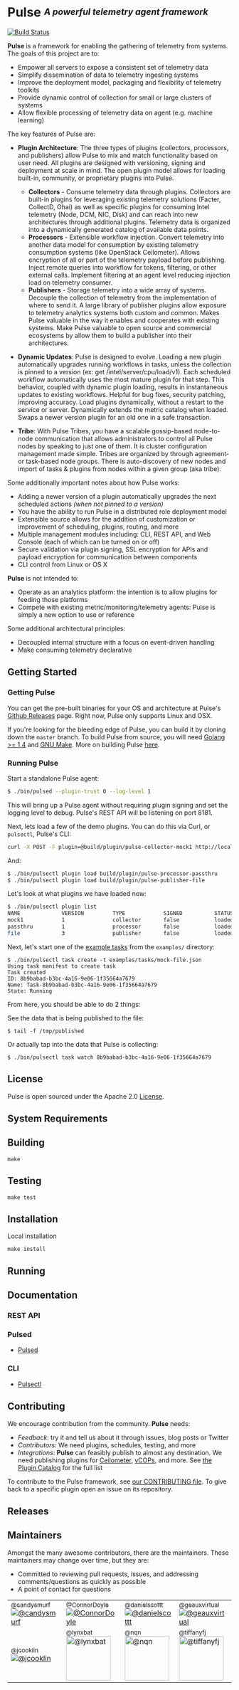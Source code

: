 <!--
http://www.apache.org/licenses/LICENSE-2.0.txt


Copyright 2015 Intel Corporation

Licensed under the Apache License, Version 2.0 (the "License");
you may not use this file except in compliance with the License.
You may obtain a copy of the License at

    http://www.apache.org/licenses/LICENSE-2.0

Unless required by applicable law or agreed to in writing, software
distributed under the License is distributed on an "AS IS" BASIS,
WITHOUT WARRANTIES OR CONDITIONS OF ANY KIND, either express or implied.
See the License for the specific language governing permissions and
limitations under the License.
-->

# **Pulse** <sup><sub>_A powerful telemetry agent framework_</sub></sup>
[![Build Status](https://magnum.travis-ci.com/intelsdi-x/pulse.svg?token=2ujsxEpZo1issFyVWX29&branch=master)](https://magnum.travis-ci.com/intelsdi-x/pulse)

**Pulse** is a framework for enabling the gathering of telemetry from systems. The goals of this project are to:

* Empower all servers to expose a consistent set of telemetry data
* Simplify dissemination of data to telemetry ingesting systems
* Improve the deployment model, packaging and flexibility of telemetry toolkits
* Provide dynamic control of collection for small or large clusters of systems
* Allow flexible processing of telemetry data on agent (e.g. machine learning)

The key features of Pulse are:

* **Plugin Architecture**: The three types of plugins (collectors, processors, and publishers) allow Pulse to mix and match functionality based on user need. All plugins are designed with versioning, signing and deployment at scale in mind. The open plugin model allows for loading built-in, community, or proprietary plugins into Pulse.
  * **Collectors** - Consume telemetry data through plugins. Collectors are built-in plugins for leveraging existing telemetry solutions (Facter, CollectD, Ohai) as well as specific plugins for consuming Intel telemetry (Node, DCM, NIC, Disk) and can reach into new architectures through additional plugins. Telemetry data is organized into a dynamically generated catalog of available data points.
  * **Processors** - Extensible workflow injection. Convert telemetry into another data model for consumption by existing telemetry consumption systems (like OpenStack Ceilometer). Allows encryption of all or part of the telemetry payload before publishing. Inject remote queries into workflow for tokens, filtering, or other external calls. Implement filtering at an agent level reducing injection load on telemetry consumer.
  * **Publishers** - Storage telemetry into a wide array of systems. Decouple the collection of telemetry from the implementation of where to send it. A large library of publisher plugins allow exposure to telemetry analytics systems both custom and common. Makes Pulse valuable in the way it enables and cooperates with existing systems. Make Pulse valuable to open source and commercial ecosystems by allow them to build a publisher into their architectures.


* **Dynamic Updates**: Pulse is designed to evolve. Loading a new plugin automatically upgrades running workflows in tasks, unless the collection is pinned to a version (ex: get /intel/server/cpu/load/v1). Each scheduled workflow automatically uses the most mature plugin for that step. This behavior, coupled with dynamic plugin loading, results in instantaneous updates to existing workflows. Helpful for bug fixes, security patching, improving accuracy. Load plugins dynamically, without a restart to the service or server. Dynamically extends the metric catalog when loaded. Swaps a newer version plugin for an old one in a safe transaction.

* **Tribe**: With Pulse Tribes, you have a scalable gossip-based node-to-node communication that allows administrators to control all Pulse nodes by speaking to just one of them. It is cluster configuration management made simple. Tribes are organized by through agreement- or task-based node groups. There is auto-discovery of new nodes and import of tasks & plugins from nodes within a given group (aka tribe).

Some additionally important notes about how Pulse works:

* Adding a newer version of a plugin automatically upgrades the next scheduled actions _(when not pinned to a version)_
* You have the ability to run Pulse in a distributed role deployment model
* Extensible source allows for the addition of customization or improvement of scheduling, plugins, routing, and more
* Multiple management modules including: CLI, REST API, and Web Console (each of which can be turned on or off)
* Secure validation via plugin signing, SSL encryption for APIs and payload encryption for communication between components
* CLI control from Linux or OS X

**Pulse** is not intended to:

* Operate as an analytics platform: the intention is to allow plugins for feeding those platforms
* Compete with existing metric/monitoring/telemetry agents: Pulse is simply a new option to use or reference

Some additional architectural principles:

* Decoupled internal structure with a focus on event-driven handling
* Make consuming telemetry declarative

## Getting Started

### Getting Pulse

You can get the pre-built binaries for your OS and architecture at Pulse's [Github Releases](https://github.com/intelsdi-x/pulse/releases) page.  Right now, Pulse only supports Linux and OSX.

If you're looking for the bleeding edge of Pulse, you can build it by cloning down the `master` branch.  To build Pulse from source, you will need [Golang >= 1.4](https://golang.org) and [GNU Make](https://www.gnu.org/software/make/).  More on building Pulse [here](./CONTRIBUTING.md).

### Running Pulse

Start a standalone Pulse agent:

```sh
$ ./bin/pulsed --plugin-trust 0 --log-level 1
```

This will bring up a Pulse agent without requiring plugin signing and set the logging level to debug.  Pulse's REST API will be listening on port 8181.

Next, lets load a few of the demo plugins.  You can do this via Curl, or `pulsectl`, Pulse's CLI:

```sh
curl -X POST -F plugin=@build/plugin/pulse-collector-mock1 http://localhost:8181/v1/plugins
```

And:

```sh
$ ./bin/pulsectl plugin load build/plugin/pulse-processor-passthru
$ ./bin/pulsectl plugin load build/plugin/pulse-publisher-file
```

Let's look at what plugins we have loaded now:

```sh
$ ./bin/pulsectl plugin list
NAME             VERSION         TYPE            SIGNED          STATUS          LOADED TIME
mock1            1               collector       false           loaded          Tue, 17 Nov 2015 14:08:17 PST
passthru         1               processor       false           loaded          Tue, 17 Nov 2015 14:16:12 PST
file             3               publisher       false           loaded          Tue, 17 Nov 2015 14:16:19 PST
```

Next, let's start one of the [example tasks](./examples/tasks/mock-file.json) from the `examples/` directory:

```
$ ./bin/pulsectl task create -t examples/tasks/mock-file.json
Using task manifest to create task
Task created
ID: 8b9babad-b3bc-4a16-9e06-1f35664a7679
Name: Task-8b9babad-b3bc-4a16-9e06-1f35664a7679
State: Running
```

From here, you should be able to do 2 things:

See the data that is being published to the file:
```
$ tail -f /tmp/published
```

Or actually tap into the data that Pulse is collecting:
```
$ ./bin/pulsectl task watch 8b9babad-b3bc-4a16-9e06-1f35664a7679
```

## License

Pulse is open sourced under the Apache 2.0 [License](https://github.com/intelsdi-x/pulse/blob/master/LICENSE).

## System Requirements

## Building

```
make
```

## Testing

```
make test
```

## Installation

Local installation

```
make install
```

## Running

## Documentation

### REST API

### Pulsed
* [Pulsed](docs/PULSED.md)

### CLI
* [Pulsectl](cmd/pulsectl/README.md)

## Contributing
We encourage contribution from the community. **Pulse** needs:

* _Feedback_: try it and tell us about it through issues, blog posts or Twitter
* _Contributors_: We need plugins, schedules, testing, and more
* _Integrations_: **Pulse** can feasibly publish to almost any destination. We need publishing plugins for [Ceilometer](https://wiki.openstack.org/wiki/Ceilometer), [vCOPs](http://www.vmware.com/products/vrealize-operations), and more. See [the Plugin Catalog](./docs/PLUGIN_CATALOG.md#wish-list) for the full list

To contribute to the Pulse framework, see [our CONTRIBUTING file](CONTRIBUTING.md). To give back to a specific plugin open an issue on its repository.

## Releases

## Maintainers

Amongst the many awesome contributors, there are the maintainers. These maintainers may change over time, but they are:
* Committed to reviewing pull requests, issues, and addressing comments/questions as quickly as possible
* A point of contact for questions

<table border="0" cellspacing="0" cellpadding="0">
  <tr>
  	<td width="125"><a href="https://github.com/candysmurf"><sub>@candysmurf</sub><img src="https://avatars.githubusercontent.com/u/13841563" alt="@candysmurf"></a></td>
	<td width="125"><a href="https://github.com/ConnorDoyle"><sub>@ConnorDoyle</sub><img src="https://avatars.githubusercontent.com/u/379372?" alt="@ConnorDoyle"></a></td>
	<td width="125"><a href="https://github.com/danielscottt"><sub>@danielscottt</sub><img src="https://avatars.githubusercontent.com/u/1194436" alt="@danielscottt"></a></td>
	<td width="125"><a href="https://github.com/geauxvirtual"><sub>@geauxvirtual</sub><img src="https://avatars.githubusercontent.com/u/1395030" alt="@geauxvirtual"></a></td>
  </tr>
  <tr>
	<td width="125"><a href="http://github.com/jcooklin"><sub>@jcooklin</sub><img src="https://avatars.githubusercontent.com/u/862968" alt="@jcooklin"></a></td>
  	<td width="125"><a href="https://github.com/lynxbat"><sub>@lynxbat</sub><img src="https://avatars.githubusercontent.com/u/1278669" width="100" alt="@lynxbat"></a></td>
	<td width="125"><a href="https://github.com/nqn"><sub>@nqn</sub><img src="https://avatars.githubusercontent.com/u/897374" width="100" alt="@nqn"></a></td>
	<td width="125"><a href="https://github.com/tiffanyfj"><sub>@tiffanyfj</sub><img src="https://avatars.githubusercontent.com/u/12282848" width="100" alt="@tiffanyfj"></a></td>
  </tr>
</table>
